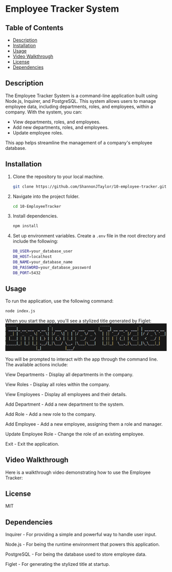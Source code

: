 # Employee Tracker System

## Table of Contents
- [Description](#description)
- [Installation](#installation)
- [Usage](#usage)
- [Video Walkthrough](#video-walkthrough)
- [License](#license)
- [Dependencies](#dependencies)

## Description

The Employee Tracker System is a command-line application built using Node.js, Inquirer, and PostgreSQL. This system allows users to manage employee data, including departments, roles, and employees, within a company. With the system, you can:

- View departments, roles, and employees.
- Add new departments, roles, and employees.
- Update employee roles.

This app helps streamline the management of a company's employee database.

## Installation

1. Clone the repository to your local machine.
    ```bash
    git clone https://github.com/ShannonJTaylor/10-employee-tracker.git
    ```
2. Navigate into the project folder.
    ```bash
    cd 10-EmployeeTracker
    ```
3. Install dependencies.
    ```bash
    npm install
    ```
4. Set up environment variables. Create a `.env` file in the root directory and include the following:
    ```bash
    DB_USER=your_database_user
    DB_HOST=localhost
    DB_NAME=your_database_name
    DB_PASSWORD=your_database_password
    DB_PORT=5432
    ```

## Usage

To run the application, use the following command:

```bash
node index.js
```

When you start the app, you'll see a stylized title generated by Figlet:
![alt text](image.png)

You will be prompted to interact with the app through the command line. The available actions include:

View Departments - Display all departments in the company.

View Roles - Display all roles within the company.

View Employees - Display all employees and their details.

Add Department - Add a new department to the system.

Add Role - Add a new role to the company.

Add Employee - Add a new employee, assigning them a role and manager.

Update Employee Role - Change the role of an existing employee.

Exit - Exit the application.

## Video Walkthrough

Here is a walkthrough video demonstrating how to use the Employee Tracker:

## License
MIT

## Dependencies
Inquirer - For providing a simple and powerful way to handle user input.

Node.js - For being the runtime environment that powers this application.

PostgreSQL - For being the database used to store employee data.

Figlet - For generating the stylized title at startup.